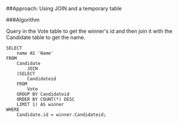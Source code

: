 ##Approach: 
Using JOIN and a temporary table 

###Algorithm

Query in the Vote table to get the winner's id and then join it with the Candidate table to get the name.

<pre><code>SELECT
    name AS 'Name'
FROM
    Candidate
        JOIN
    (SELECT
        Candidateid
    FROM
        Vote
    GROUP BY Candidateid
    ORDER BY COUNT(*) DESC
    LIMIT 1) AS winner
WHERE
    Candidate.id = winner.Candidateid;</code></pre>
